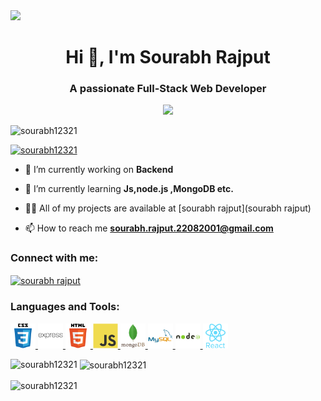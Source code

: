 <img src="https://wanderin.dev/wp-content/uploads/2019/12/crop-0-0-1170-390-0-about-cover.png"/>
<h1 align="center">Hi 👋, I'm Sourabh Rajput</h1>
<h3 align="center">A passionate Full-Stack Web Developer</h3>
<div id="header" align="center">
  <img src="https://media.giphy.com/media/M9gbBd9nbDrOTu1Mqx/giphy.gif" width="100"/>
</div>

<p align="left"> <img src="https://komarev.com/ghpvc/?username=sourabh12321&label=Profile%20views&color=0e75b6&style=flat" alt="sourabh12321" /> </p>

<p align="left"> <a href="https://github.com/ryo-ma/github-profile-trophy"><img src="https://github-profile-trophy.vercel.app/?username=sourabh12321" alt="sourabh12321" /></a> </p>

- 🔭 I’m currently working on **Backend**

- 🌱 I’m currently learning **Js,node.js ,MongoDB etc.**

- 👨‍💻 All of my projects are available at [sourabh rajput](sourabh rajput)

- 📫 How to reach me **sourabh.rajput.22082001@gmail.com**

<h3 align="left">Connect with me:</h3>
<p align="left">
<a href="https://linkedin.com/in/sourabh rajput" target="blank"><img align="center" src="https://raw.githubusercontent.com/rahuldkjain/github-profile-readme-generator/master/src/images/icons/Social/linked-in-alt.svg" alt="sourabh rajput" height="30" width="40" /></a>
</p>

<h3 align="left">Languages and Tools:</h3>
<p align="left"> <a href="https://www.w3schools.com/css/" target="_blank" rel="noreferrer"> <img src="https://raw.githubusercontent.com/devicons/devicon/master/icons/css3/css3-original-wordmark.svg" alt="css3" width="40" height="40"/> </a> <a href="https://expressjs.com" target="_blank" rel="noreferrer"> <img src="https://raw.githubusercontent.com/devicons/devicon/master/icons/express/express-original-wordmark.svg" alt="express" width="40" height="40"/> </a> <a href="https://www.w3.org/html/" target="_blank" rel="noreferrer"> <img src="https://raw.githubusercontent.com/devicons/devicon/master/icons/html5/html5-original-wordmark.svg" alt="html5" width="40" height="40"/> </a> <a href="https://developer.mozilla.org/en-US/docs/Web/JavaScript" target="_blank" rel="noreferrer"> <img src="https://raw.githubusercontent.com/devicons/devicon/master/icons/javascript/javascript-original.svg" alt="javascript" width="40" height="40"/> </a> <a href="https://www.mongodb.com/" target="_blank" rel="noreferrer"> <img src="https://raw.githubusercontent.com/devicons/devicon/master/icons/mongodb/mongodb-original-wordmark.svg" alt="mongodb" width="40" height="40"/> </a> <a href="https://www.mysql.com/" target="_blank" rel="noreferrer"> <img src="https://raw.githubusercontent.com/devicons/devicon/master/icons/mysql/mysql-original-wordmark.svg" alt="mysql" width="40" height="40"/> </a> <a href="https://nodejs.org" target="_blank" rel="noreferrer"> <img src="https://raw.githubusercontent.com/devicons/devicon/master/icons/nodejs/nodejs-original-wordmark.svg" alt="nodejs" width="40" height="40"/> </a> <a href="https://reactjs.org/" target="_blank" rel="noreferrer"> <img src="https://raw.githubusercontent.com/devicons/devicon/master/icons/react/react-original-wordmark.svg" alt="react" width="40" height="40"/> </a> </p>

<p><img align="left" src="https://github-readme-stats.vercel.app/api/top-langs?username=sourabh12321&show_icons=true&locale=en&layout=compact" alt="sourabh12321" /></p>

<p>&nbsp;<img align="center" src="https://github-readme-stats.vercel.app/api?username=sourabh12321&show_icons=true&locale=en" alt="sourabh12321" /></p>

<p><img align="center" src="https://github-readme-streak-stats.herokuapp.com/?user=sourabh12321&" alt="sourabh12321" /></p>
